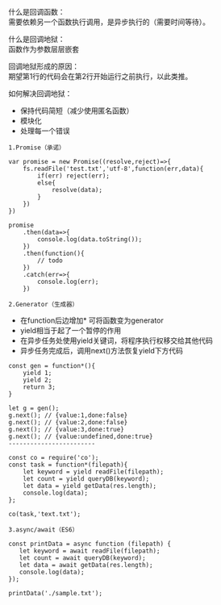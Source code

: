 什么是回调函数：  
需要依赖另一个函数执行调用，是异步执行的（需要时间等待）。  

什么是回调地狱：  
函数作为参数层层嵌套

回调地狱形成的原因：  
期望第1行的代码会在第2行开始运行之前执行，以此类推。

如何解决回调地狱：  
- 保持代码简短（减少使用匿名函数）
- 模块化
- 处理每一个错误


`1.Promise（承诺）`
```
var promise = new Promise((resolve,reject)=>{
    fs.readFile('test.txt','utf-8',function(err,data){
        if(err) reject(err);
        else{
            resolve(data);
        }
    })
})

promise
    .then(data=>{
        console.log(data.toString());
    })
    .then(function(){
        // todo
    })
    .catch(err=>{
        console.log(err);
    })
```
`2.Generator（生成器）`
- 在function后边增加* 可将函数变为generator
- yield相当于起了一个暂停的作用
- 在异步任务处使用yield关键词，将程序执行权移交给其他代码
- 异步任务完成后，调用next()方法恢复yield下方代码
```
const gen = function*(){
    yield 1;
    yield 2;
    return 3;
}

let g = gen();
g.next(); // {value:1,done:false}
g.next(); // {value:2,done:false}
g.next(); // {value:3,done:true}
g.next(); // {value:undefined,done:true}
------------------------

const co = require('co');
const task = function*(filepath){
    let keyword = yield readFile(filepath);
    let count = yield queryDB(keyword);
    let data = yield getData(res.length);
    console.log(data);
};

co(task,'text.txt');
```
`3.async/await（ES6）`
```
const printData = async function (filepath) {
   let keyword = await readFile(filepath);
   let count = await queryDB(keyword);
   let data = await getData(res.length);
   console.log(data);
});

printData('./sample.txt');
```